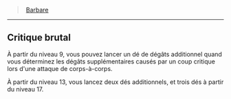 ﻿---
!ClassFeatureItem
Id: barbarian_hd.md#critique-brutal
ParentLink: barbarian_hd.md#barbare
Name: Critique brutal
ParentName: Barbare
NameLevel: 2
Attributes: {}
AttributesDictionary: >+
  {}

---
> [Barbare](hd_barbarian.md)

---

## Critique brutal

À partir du niveau 9, vous pouvez lancer un dé de dégâts additionnel quand vous déterminez les dégâts supplémentaires causés par un coup critique lors d'une attaque de corps-à-corps.

À partir du niveau 13, vous lancez deux dés additionnels, et trois dés à partir du niveau 17.

